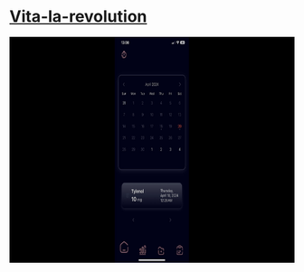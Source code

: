 # [Vita-la-revolution](https://drive.google.com/file/d/1LSAfVDiMjuTC3RUIxTzwb5kZKV1oGqKA/view?usp=sharing)

<p align="center">
<a href="https://drive.google.com/file/d/1LSAfVDiMjuTC3RUIxTzwb5kZKV1oGqKA/view?usp=sharing">
  <img src="https://github.com/3mptySpac3/Vita-la-revolution/blob/main/CapstoneThumbnail.jpg?raw=true" alt="Capstone" width="600" height="400"/>
</a>
</p>

